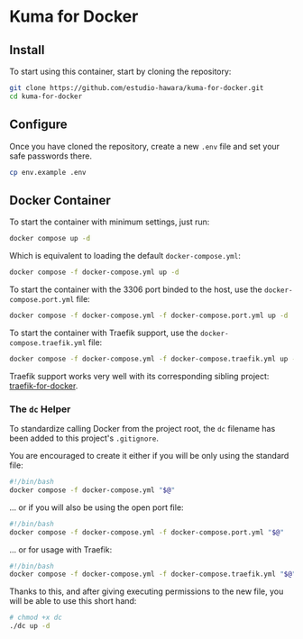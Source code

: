 # Kuma for Docker

## Install

To start using this container, start by cloning the repository:

```bash
git clone https://github.com/estudio-hawara/kuma-for-docker.git
cd kuma-for-docker
```

## Configure

Once you have cloned the repository, create a new `.env` file and set your safe passwords there.

```bash
cp env.example .env
```

## Docker Container

To start the container with minimum settings, just run:

```bash
docker compose up -d
```

Which is equivalent to loading the default `docker-compose.yml`:

```bash
docker compose -f docker-compose.yml up -d
```

To start the container with the 3306 port binded to the host, use the `docker-compose.port.yml` file:

```bash
docker compose -f docker-compose.yml -f docker-compose.port.yml up -d
```

To start the container with Traefik support, use the `docker-compose.traefik.yml` file:

```bash
docker compose -f docker-compose.yml -f docker-compose.traefik.yml up -d
```

Traefik support works very well with its corresponding sibling project: [traefik-for-docker](https://github.com/estudio-hawara/traefik-for-docker).

### The `dc` Helper

To standardize calling Docker from the project root, the `dc` filename has been added to this project's `.gitignore`.

You are encouraged to create it either if you will be only using the standard file:

```bash
#!/bin/bash
docker compose -f docker-compose.yml "$@"
```

... or if you will also be using the open port file:

```bash
#!/bin/bash
docker compose -f docker-compose.yml -f docker-compose.port.yml "$@"
```

... or for usage with Traefik:

```bash
#!/bin/bash
docker compose -f docker-compose.yml -f docker-compose.traefik.yml "$@"
```

Thanks to this, and after giving executing permissions to the new file, you will be able to use this short hand:

```bash
# chmod +x dc
./dc up -d
```
